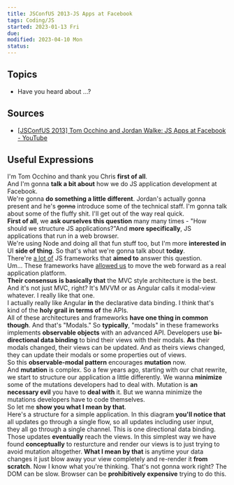 ```yaml
---
title: JSConfUS 2013-JS Apps at Facebook
tags: Coding/JS    
started: 2023-01-13 Fri
due: 
modified: 2023-04-10 Mon
status: 
---
```

## Topics
- Have you heard about ...?
## Sources
- [[JSConfUS 2013] Tom Occhino and Jordan Walke: JS Apps at Facebook - YouTube](https://www.youtube.com/watch?v=GW0rj4sNH2w&t=12s)
## Useful Expressions
I'm Tom Occhino and thank you Chris **first of all**.  
And I'm gonna **talk a bit about** how we do JS application development at Facebook.  
We're gonna **do something a little different**. Jordan's actually gonna present and he's ~~gonna~~ introduce some of the technical staff. I'm gonna talk about some of the fluffy shit. I'll get out of the way real quick.  
**First of all**, we **ask ourselves this question** many many times - "How should we structure JS applications?"And **more specifically**, JS applications that run in a web browser.  
We're using Node and doing all that fun stuff too, but I'm more **interested in** UI **side of thing**. So that's what we're gonna talk about **today**.  
There're <u>a lot of</u> JS frameworks that **aimed to** answer this question.  
Um... These frameworks have <u>allowed us</u> to move the web forward as a real application platform.  
**Their consensus** **is basically that** the MVC style architecture is the best. And it's not just MVC, right? It's MVVM or as Angular calls it modal-view whatever. I really like that one.  
I actually really like Angular **in** the declarative data binding. I think that's kind of the **holy grail** **in terms of** the APIs.  
All of these architectures and frameworks **have one thing in common** **though**. And that's "Modals." So **typically**, "modals" in these frameworks implements **observable objects** with an advanced API. Developers use **bi-directional data binding** to bind their views with their modals. **As** their modals changed, their views can be updated. And as theirs views changed, they can update their modals or some properties out of views.  
So this **observable-modal pattern** encourages **mutation** now.  
And **mutation** is complex. So a few years ago, starting with our chat rewrite, we start to structure our application a little differently. We wanna **minimize** some of the mutations developers had to deal with. Mutation is **an necessary evil** you have to **deal with** it. But we wanna minimize the mutations developers have to code themselves.  
So let me **show you what I mean by that**.  
Here's a structure for a simple application. In this diagram **you'll notice that** all updates go through a single flow, so all updates including user input, they all go through a single channel. This is one directional data binding. Those updates **eventually** reach the views. In this simplest way we have found **conceptually** to resturcture and render our views is to just trying to avoid mutation altogether. **What I mean by that** is anytime your data changes it just blow away your view completely and re-render it **from scratch**. Now I know what you're thinking. That's not gonna work right? The DOM can be slow. Browser can be **prohibitively expensive** trying to do this. 
